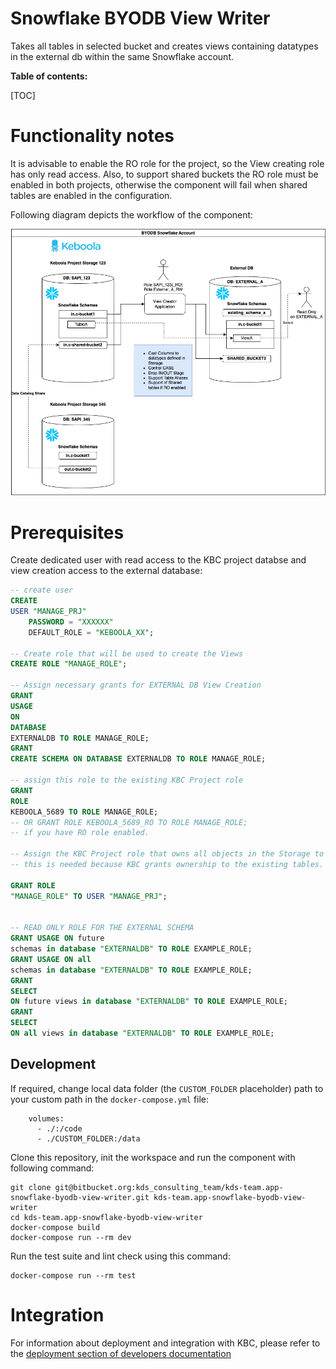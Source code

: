 Snowflake BYODB View Writer
=============

Takes all tables in selected bucket and creates views containing datatypes in the external db within the same Snowflake
account.

**Table of contents:**

[TOC]

Functionality notes
===================

It is advisable to enable the RO role for the project, so the View creating role has only read access. Also, to support
shared buckets the RO role must be enabled in both projects, otherwise the component will fail when shared tables are
enabled in the configuration.

Following diagram depicts the workflow of the component:

![diagram](docs/imgs/diagram.png)


Prerequisites
=============


Create dedicated user with read access to the KBC project databse and view creation access to the external database:

```sql
-- create user
CREATE
USER "MANAGE_PRJ"
    PASSWORD = "XXXXXX"
    DEFAULT_ROLE = "KEBOOLA_XX";

-- Create role that will be used to create the Views
CREATE ROLE "MANAGE_ROLE";

-- Assign necessary grants for EXTERNAL DB View Creation
GRANT
USAGE
ON
DATABASE
EXTERNALDB TO ROLE MANAGE_ROLE;
GRANT
CREATE SCHEMA ON DATABASE EXTERNALDB TO ROLE MANAGE_ROLE;

-- assign this role to the existing KBC Project role
GRANT
ROLE
KEBOOLA_5689 TO ROLE MANAGE_ROLE; 
-- OR GRANT ROLE KEBOOLA_5689_RO TO ROLE MANAGE_ROLE;
-- if you have RO role enabled.

-- Assign the KBC Project role that owns all objects in the Storage to the user
-- this is needed because KBC grants ownership to the existing tables. GRANT SELECT ON FUTURE to different role would break it.

GRANT ROLE
"MANAGE_ROLE" TO USER "MANAGE_PRJ";


-- READ ONLY ROLE FOR THE EXTERNAL SCHEMA
GRANT USAGE ON future
schemas in database "EXTERNALDB" TO ROLE EXAMPLE_ROLE;
GRANT USAGE ON all
schemas in database "EXTERNALDB" TO ROLE EXAMPLE_ROLE;
GRANT
SELECT
ON future views in database "EXTERNALDB" TO ROLE EXAMPLE_ROLE;
GRANT
SELECT
ON all views in database "EXTERNALDB" TO ROLE EXAMPLE_ROLE;

```

Development
-----------

If required, change local data folder (the `CUSTOM_FOLDER` placeholder) path to your custom path in
the `docker-compose.yml` file:

~~~~~~~~~~~~~~~~~~~~~~~~~~~~~~~~~~~~~~~~~~~~~~~~~~~~~~~~~~~~~~~~~~~~~~~~~~~~~~~~
    volumes:
      - ./:/code
      - ./CUSTOM_FOLDER:/data
~~~~~~~~~~~~~~~~~~~~~~~~~~~~~~~~~~~~~~~~~~~~~~~~~~~~~~~~~~~~~~~~~~~~~~~~~~~~~~~~

Clone this repository, init the workspace and run the component with following command:

~~~~~~~~~~~~~~~~~~~~~~~~~~~~~~~~~~~~~~~~~~~~~~~~~~~~~~~~~~~~~~~~~~~~~~~~~~~~~~~~
git clone git@bitbucket.org:kds_consulting_team/kds-team.app-snowflake-byodb-view-writer.git kds-team.app-snowflake-byodb-view-writer
cd kds-team.app-snowflake-byodb-view-writer
docker-compose build
docker-compose run --rm dev
~~~~~~~~~~~~~~~~~~~~~~~~~~~~~~~~~~~~~~~~~~~~~~~~~~~~~~~~~~~~~~~~~~~~~~~~~~~~~~~~

Run the test suite and lint check using this command:

~~~~~~~~~~~~~~~~~~~~~~~~~~~~~~~~~~~~~~~~~~~~~~~~~~~~~~~~~~~~~~~~~~~~~~~~~~~~~~~~
docker-compose run --rm test
~~~~~~~~~~~~~~~~~~~~~~~~~~~~~~~~~~~~~~~~~~~~~~~~~~~~~~~~~~~~~~~~~~~~~~~~~~~~~~~~

Integration
===========

For information about deployment and integration with KBC, please refer to the
[deployment section of developers documentation](https://developers.keboola.com/extend/component/deployment/)
